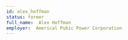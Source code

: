 ```yaml
---
id: alex_hoffman
status: former
full_name:  Alex Hoffman
employer:  Americal Pubic Power Corporation
---
```

